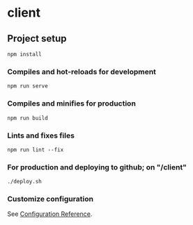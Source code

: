 # client

## Project setup
```
npm install
```

### Compiles and hot-reloads for development
```
npm run serve
```

### Compiles and minifies for production
```
npm run build
```

### Lints and fixes files
```
npm run lint --fix
```

### For production and deploying to github; on "/client"
```
./deploy.sh
```

### Customize configuration
See [Configuration Reference](https://cli.vuejs.org/config/).
